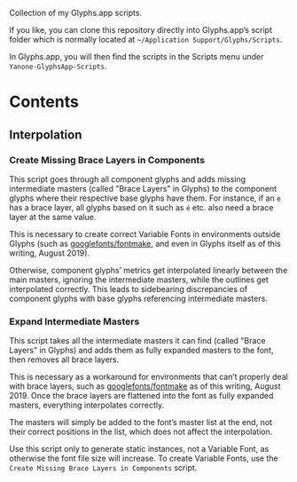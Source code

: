 Collection of my Glyphs.app scripts.

If you like, you can clone this repository directly into Glyphs.app’s script folder which is normally located at `~/Application Support/Glyphs/Scripts`.

In Glyphs.app, you will then find the scripts in the Scripts menu under `Yanone-GlyphsApp-Scripts`.

# Contents

## Interpolation

### Create Missing Brace Layers in Components

This script goes through all component glyphs and adds missing intermediate masters (called "Brace Layers" in Glyphs) to the component glyphs where their respective base glyphs have them. For instance, if an `e` has a brace layer, all glyphs based on it such as `é` etc. also need a brace layer at the same value.

This is necessary to create correct Variable Fonts in environments outside Glyphs (such as [googlefonts/fontmake](https://github.com/googlefonts/fontmake), and even in Glyphs itself as of this writing, August 2019).

Otherwise, component glyphs’ metrics get interpolated linearly between the main masters, ignoring the intermediate masters, while the outlines get interpolated correctly. This leads to sidebearing discrepancies of component glyphs with base glyphs referencing intermediate masters.

### Expand Intermediate Masters

This script takes all the intermediate masters it can find (called "Brace Layers" in Glyphs) and adds them as fully expanded masters to the font, then removes all brace layers.

This is necessary as a workaround for environments that can’t properly deal with brace layers, such as [googlefonts/fontmake](https://github.com/googlefonts/fontmake) as of this writing, August 2019. Once the brace layers are flattened into the font as fully expanded masters, everything interpolates correctly.

The masters will simply be added to the font’s master list at the end, not their correct positions in the list, which does not affect the interpolation.

Use this script only to generate static instances, not a Variable Font, as otherwise the font file size will increase. To create Variable Fonts, use the `Create Missing Brace Layers in Components` script.